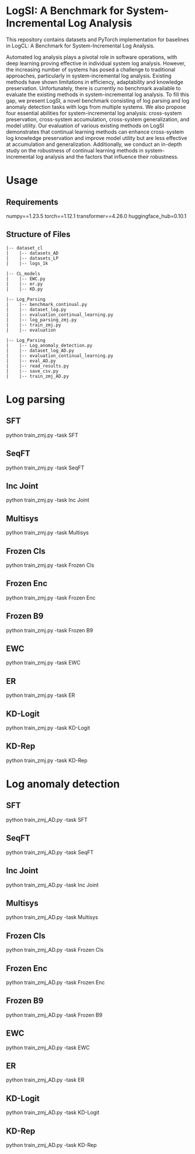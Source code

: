 # LogSI: A Benchmark for System-Incremental Log Analysis
This repository contains datasets and PyTorch implementation for baselines in LogCL: A Benchmark for System-Incremental Log Analysis.

Automated log analysis plays a pivotal role in software operations, with deep learning proving effective in individual system log analysis. However, the increasing number of systems has posed a challenge to traditional approaches, particularly in system-incremental log analysis. Existing methods have shown limitations in efficiency, adaptability and knowledge preservation. Unfortunately, there is currently no benchmark available to evaluate the existing methods in system-incremental log analysis. To fill this gap, we present LogSI, a novel benchmark consisting of log parsing and log anomaly detection tasks with logs from multiple systems. We also propose four essential abilities for system-incremental log analysis: cross-system preservation, cross-system accumulation, cross-system generalization, and model utility. Our evaluation of various existing methods on LogSI demonstrates that continual learning methods can enhance cross-system log knowledge preservation and improve model utility but are less effective at accumulation and generalization. Additionally, we conduct an in-depth study on the robustness of continual learning methods in system-incremental log analysis and the factors that influence their robustness.

# Usage
## Requirements
numpy==1.23.5
torch==1.12.1
transformer==4.26.0
huggingface_hub=0.10.1
## Structure of Files
```
|-- dataset_cl
|    |-- datasets_AD
|    |-- datasets_LP
|    |-- logs_1k

|-- CL_models
|    |-- EWC.py
|    |-- er.py
|    |-- KD.py

|-- Log_Parsing
|    |-- benchmark_continual.py
|    |-- dataset_log.py
|    |-- evaluation_continual_learning.py
|    |-- log_parsing_zmj.py
|    |-- train_zmj.py
|    |-- evaluation

|-- Log_Parsing
|    |-- Log_anomaly_detection.py
|    |-- dataset_log_AD.py
|    |-- evaluation_continual_learning.py
|    |-- eval_AD.py
|    |-- read_results.py
|    |-- save_csv.py
|    |-- train_zmj_AD.py
```


# Log parsing
## SFT
python train_zmj.py -task SFT
## SeqFT
python train_zmj.py -task SeqFT
## Inc Joint
python train_zmj.py -task Inc Joint
## Multisys
python train_zmj.py -task Multisys
## Frozen Cls
python train_zmj.py -task Frozen Cls
## Frozen Enc
python train_zmj.py -task Frozen Enc
## Frozen B9
python train_zmj.py -task Frozen B9
## EWC
python train_zmj.py -task EWC
## ER
python train_zmj.py -task ER
## KD-Logit
python train_zmj.py -task KD-Logit
## KD-Rep
python train_zmj.py -task KD-Rep

# Log anomaly detection
## SFT
python train_zmj_AD.py -task SFT
## SeqFT
python train_zmj_AD.py -task SeqFT
## Inc Joint
python train_zmj_AD.py -task Inc Joint
## Multisys
python train_zmj_AD.py -task Multisys
## Frozen Cls
python train_zmj_AD.py -task Frozen Cls
## Frozen Enc
python train_zmj_AD.py -task Frozen Enc
## Frozen B9
python train_zmj_AD.py -task Frozen B9
## EWC
python train_zmj_AD.py -task EWC
## ER
python train_zmj_AD.py -task ER
## KD-Logit
python train_zmj_AD.py -task KD-Logit
## KD-Rep
python train_zmj_AD.py -task KD-Rep
